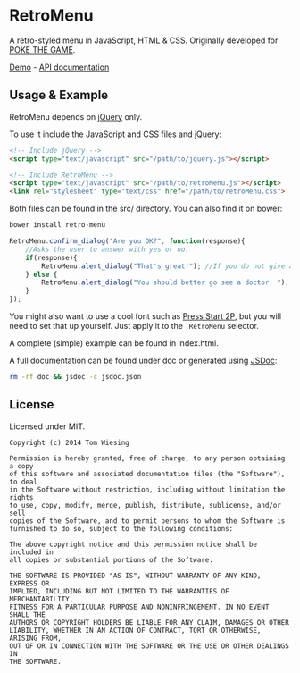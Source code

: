 # RetroMenu

A retro-styled menu in JavaScript, HTML & CSS. Originally developed for [POKE THE GAME](https://github.com/Poke-the-Game/Poke).  

[Demo](https://tkw1536.github.io/RetroMenu/) - [API documentation](https://tkw1536.github.io/RetroMenu/doc/)

## Usage & Example

RetroMenu depends on [jQuery](https://jquery.com) only.

To use it include the JavaScript and CSS files and jQuery:

```html
<!-- Include jQuery -->
<script type="text/javascript" src="/path/to/jquery.js"></script>

<!-- Include RetroMenu -->
<script type="text/javascript" src="/path/to/retroMenu.js"></script>
<link rel="stylesheet" type="text/css" href="/path/to/retroMenu.css">
```

Both files can be found in the src/ directory. You can also find it on bower:

```bash
bower install retro-menu
```

```js
RetroMenu.confirm_dialog("Are you OK?", function(response){
    //Asks the user to answer with yes or no.
    if(response){
        RetroMenu.alert_dialog("That's great!"); //If you do not give a callback, the dialog will stay open forever.
    } else {
        RetroMenu.alert_dialog("You should better go see a doctor. ");
    }
});
```

You might also want to use a cool font such as [Press Start 2P](https://www.google.com/fonts/specimen/Press+Start+2P), but you will need to set that up yourself. Just apply it to the ```.RetroMenu``` selector.

A complete (simple) example can be found in index.html.

A full documentation can be found under doc or generated using [JSDoc](https://github.com/jsdoc3/jsdoc):  
```bash
rm -rf doc && jsdoc -c jsdoc.json
```

## License

Licensed under MIT.

```
Copyright (c) 2014 Tom Wiesing

Permission is hereby granted, free of charge, to any person obtaining a copy
of this software and associated documentation files (the "Software"), to deal
in the Software without restriction, including without limitation the rights
to use, copy, modify, merge, publish, distribute, sublicense, and/or sell
copies of the Software, and to permit persons to whom the Software is
furnished to do so, subject to the following conditions:

The above copyright notice and this permission notice shall be included in
all copies or substantial portions of the Software.

THE SOFTWARE IS PROVIDED "AS IS", WITHOUT WARRANTY OF ANY KIND, EXPRESS OR
IMPLIED, INCLUDING BUT NOT LIMITED TO THE WARRANTIES OF MERCHANTABILITY,
FITNESS FOR A PARTICULAR PURPOSE AND NONINFRINGEMENT. IN NO EVENT SHALL THE
AUTHORS OR COPYRIGHT HOLDERS BE LIABLE FOR ANY CLAIM, DAMAGES OR OTHER
LIABILITY, WHETHER IN AN ACTION OF CONTRACT, TORT OR OTHERWISE, ARISING FROM,
OUT OF OR IN CONNECTION WITH THE SOFTWARE OR THE USE OR OTHER DEALINGS IN
THE SOFTWARE.
```
